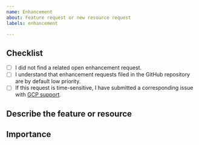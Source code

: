 ```yaml
---
name: Enhancement
about: Feature request or new resource request
labels: enhancement

---
```

## Checklist

- [ ] I did not find a related open enhancement request.
- [ ] I understand that enhancement requests filed in the GitHub repository are by default low priority.
- [ ] If this request is time-sensitive, I have submitted a corresponding issue with [GCP support](https://cloud.google.com/support-hub).

## Describe the feature or resource
<!--- Describe the feature or resource that you're requesting. --->

## Importance
<!---
State whether you consider this request a nice-to-have, pain point, or blocker.

Elaborate if you have any other details:
* How would this feature/resource impact you?
* Urgency. If this is a blocker, when would you need it by? If it's not yet a
  blocker, do you foresee it becoming a blocker at some point, and when?
--->
